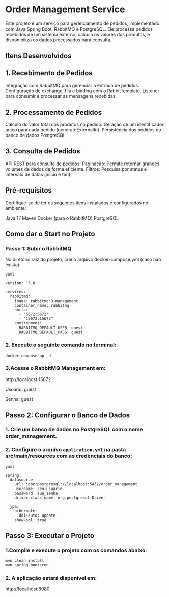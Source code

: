 # **Order Management Service**

Este projeto é um serviço para gerenciamento de pedidos, implementado com Java Spring Boot, RabbitMQ e PostgreSQL. Ele processa pedidos recebidos de um sistema externo, 
calcula os valores dos produtos, e disponibiliza os dados processados para consulta.

## **Itens Desenvolvidos**

## 1. Recebimento de Pedidos

Integração com RabbitMQ para gerenciar a entrada de pedidos.
Configuração de exchange, fila e binding com o RabbitTemplate.
Listener para consumir e processar as mensagens recebidas.

## 2. Processamento de Pedidos

Cálculo do valor total dos produtos no pedido.
Geração de um identificador único para cada pedido (generateExternalId).
Persistência dos pedidos no banco de dados PostgreSQL.

## 3. Consulta de Pedidos

API REST para consulta de pedidos:
Paginação: Permite retornar grandes volumes de dados de forma eficiente.
Filtros: Pesquisa por status e intervalo de datas (início e fim).

## Pré-requisitos

Certifique-se de ter os seguintes itens instalados e configurados no ambiente:

Java 17
Maven
Docker (para o RabbitMQ)
PostgreSQL

## Como dar o Start no Projeto

### Passo 1: Subir o RabbitMQ

No diretório raiz do projeto, crie o arquivo docker-compose.yml (caso não exista):

```
yaml

version: '3.8'

services:
  rabbitmq:
    image: rabbitmq:3-management
    container_name: rabbitmq
    ports:
      - "5672:5672"
      - "15672:15672"
    environment:
      RABBITMQ_DEFAULT_USER: guest
      RABBITMQ_DEFAULT_PASS: guest

```

### 2. Execute o seguinte comando no terminal:

`docker-compose up -d`

### 3.Acesse o RabbitMQ Management em:

http://localhost:15672

Usuário: guest

Senha: guest

## Passo 2: Configurar o Banco de Dados

### 1. Crie um banco de dados no PostgreSQL com o nome order_management.
### 2. Configure o arquivo `application.yml` na pasta src/main/resources com as credenciais do banco:

```
yaml

spring:
  datasource:
    url: jdbc:postgresql://localhost:5432/order_management
    username: seu_usuario
    password: sua_senha
    driver-class-name: org.postgresql.Driver

  jpa:
    hibernate:
      ddl-auto: update
    show-sql: true

```

## Passo 3: Executar o Projeto
### 1.Compile e execute o projeto com os comandos abaixo:

```
mvn clean install
mvn spring-boot:run
```

### 2. A aplicação estará disponível em:
http://localhost:8080
